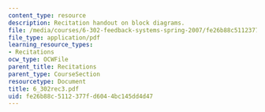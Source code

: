 ```yaml
---
content_type: resource
description: Recitation handout on block diagrams.
file: /media/courses/6-302-feedback-systems-spring-2007/fe26b88c5112377fd6044bc145dd4d47_6_302rec3.pdf
file_type: application/pdf
learning_resource_types:
- Recitations
ocw_type: OCWFile
parent_title: Recitations
parent_type: CourseSection
resourcetype: Document
title: 6_302rec3.pdf
uid: fe26b88c-5112-377f-d604-4bc145dd4d47
---
```

